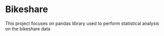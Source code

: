 # Bikeshare
This project focuses on pandas library used to perform statistical analysis on the bikeshare data 
